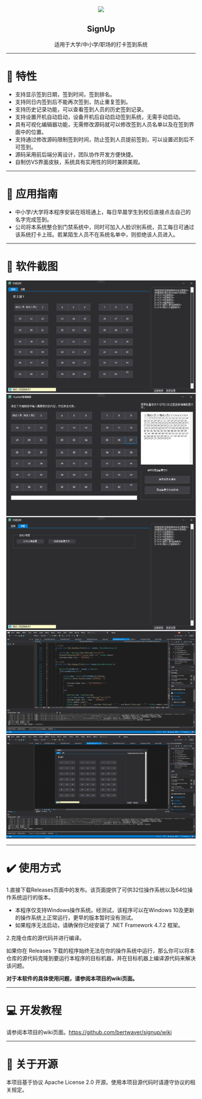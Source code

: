 <div align="center"><img src="https://github.com/bertwaver/signup/raw/main/123120195873_0s256_f_event_61_0bg.ico" height="64" weight="64"></div>
<h2 align="center">SignUp</h2>
<p align="center">适用于大学/中小学/职场的打卡签到系统</p>

-----------------------
# 👋 特性
- 支持显示签到日期，签到时间，签到排名。
- 支持同日内签到后不能再次签到，防止重复签到。
- 支持历史记录功能，可以查看签到人员的历史签到记录。
- 支持设置开机自动启动，设备开机后自动启动签到系统，无需手动启动。
- 具有可视化编辑器功能，无需修改源码就可以修改签到人员名单以及在签到界面中的位置。
- 支持通过修改源码限制签到时间，防止签到人员提前签到，可以设置迟到后不可签到。
- 源码采用前后端分离设计，团队协作开发方便快捷。
- 自制仿VS界面皮肤，系统具有实用性的同时兼顾美观。
-----------------------
# 🧩 应用指南
- 中小学/大学将本程序安装在班班通上，每日早晨学生到校后直接点击自己的名字完成签到。
- 公司将本系统整合到门禁系统中，同时可加入人脸识别系统，员工每日可通过该系统打卡上班。若某陌生人员不在系统名单中，则拒绝该人员进入。
-----------------------
# 🌄 软件截图
<img src="https://github.com/bertwaver/signup/blob/main/pic/QQ%E6%88%AA%E5%9B%BE20240709023114.png?raw=true">
<img src="https://github.com/bertwaver/signup/blob/main/pic/QQ%E6%88%AA%E5%9B%BE202407090231334444.png?raw=true">
<img src="https://github.com/bertwaver/signup/blob/main/pic/QQ%E6%88%AA%E5%9B%BE20240709023143415151.png?raw=true">
<img src="https://github.com/bertwaver/signup/blob/main/pic/QQ%E6%88%AA%E5%9B%BE202407090232118686.png?raw=true">
<img src="https://github.com/bertwaver/signup/blob/main/pic/QQ%E6%88%AA%E5%9B%BE202407090232338685484.png?raw=true">

-----------------------
# ✔️ 使用方式
1.直接下载Releases页面中的发布。该页面提供了可供32位操作系统以及64位操作系统运行的版本。
* 本程序仅支持Windows操作系统。经测试，该程序可以在Windows 10及更新的操作系统上正常运行，更早的版本暂时没有测试。
* 如果程序无法启动，请确保你已经安装了 .NET Framework 4.7.2 框架。
  
2.克隆仓库的源代码并进行编译。

如果你在 Releases 下载的程序始终无法在你的操作系统中运行，那么你可以将本仓库的源代码克隆到要运行本程序的目标机器，并在目标机器上编译源代码来解决该问题。

<b> 对于本软件的具体使用问题，请参阅本项目的wiki页面。</b>

-----------------------
# 💻 开发教程
请参阅本项目的wiki页面。https://github.com/bertwaver/signup/wiki

-----------------------
# 📓 关于开源
本项目基于协议 Apache License 2.0 开源。使用本项目源代码时请遵守协议的相关规定。
